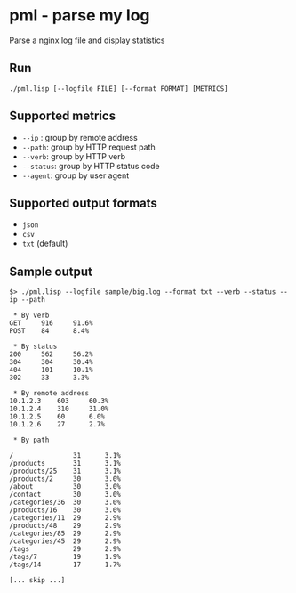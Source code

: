 # pml - parse my log

Parse a nginx log file and display statistics

## Run

```
./pml.lisp [--logfile FILE] [--format FORMAT] [METRICS]
```

## Supported metrics

- `--ip` : group by remote address
- `--path`: group by HTTP request path
- `--verb`: group by HTTP verb
- `--status`: group by HTTP status code
- `--agent`: group by user agent

## Supported output formats

- `json`
- `csv`
- `txt` (default)

## Sample output

```
$> ./pml.lisp --logfile sample/big.log --format txt --verb --status --ip --path

 * By verb
GET     916     91.6%
POST	84      8.4%

 * By status
200     562     56.2%
304     304     30.4%
404     101     10.1%
302     33      3.3%

 * By remote address
10.1.2.3	603     60.3%
10.1.2.4	310     31.0%
10.1.2.5	60      6.0%
10.1.2.6	27      2.7%

 * By path

/               31      3.1%
/products       31      3.1%
/products/25	31      3.1%
/products/2     30      3.0%
/about          30      3.0%
/contact        30      3.0%
/categories/36	30	    3.0%
/products/16	30	    3.0%
/categories/11	29	    2.9%
/products/48	29	    2.9%
/categories/85	29	    2.9%
/categories/45	29	    2.9%
/tags           29	    2.9%
/tags/7         19	    1.9%
/tags/14        17	    1.7%

[... skip ...]
```
